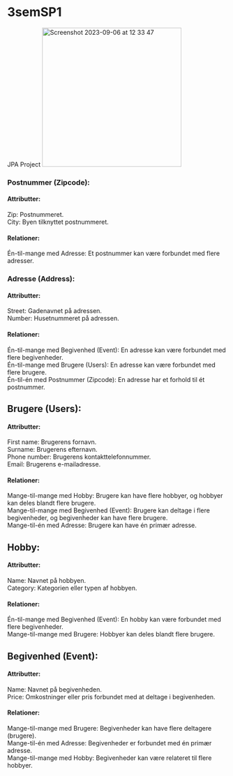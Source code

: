 # 3semSP1
JPA Project
<img width="319" alt="Screenshot 2023-09-06 at 12 33 47" src="https://github.com/snadering/3semSP1/assets/113049401/1da48cbe-78c3-492d-9df4-2a4f13433161">


<h3>Postnummer (Zipcode): </h3>

<h4>Attributter:</h4>
Zip: Postnummeret.</br>
City: Byen tilknyttet postnummeret.</br>
<h4>Relationer:</h4>
Én-til-mange med Adresse: Et postnummer kan være forbundet med flere adresser.</br>

<h3>Adresse (Address):</h3>

<h4>Attributter:</h4>
Street: Gadenavnet på adressen.</br>
Number: Husetnummeret på adressen.</br>
<h4>Relationer:</h4>
Én-til-mange med Begivenhed (Event): En adresse kan være forbundet med flere begivenheder.</br>
Én-til-mange med Brugere (Users): En adresse kan være forbundet med flere brugere.</br>
Én-til-én med Postnummer (Zipcode): En adresse har et forhold til ét postnummer.</br>

<h2>Brugere (Users):</h2>

<h4>Attributter:</h4>
First name: Brugerens fornavn.</br>
Surname: Brugerens efternavn.</br>
Phone number: Brugerens kontakttelefonnummer.</br>
Email: Brugerens e-mailadresse.</br>
<h4>Relationer:</h4>
Mange-til-mange med Hobby: Brugere kan have flere hobbyer, og hobbyer kan deles blandt flere brugere.</br>
Mange-til-mange med Begivenhed (Event): Brugere kan deltage i flere begivenheder, og begivenheder kan have flere brugere.</br>
Mange-til-én med Adresse: Brugere kan have én primær adresse.</br>

<h2>Hobby:</h2>

<h4>Attributter:</h4>
Name: Navnet på hobbyen.</br>
Category: Kategorien eller typen af hobbyen.</br>
<h4>Relationer:</h4>
Én-til-mange med Begivenhed (Event): En hobby kan være forbundet med flere begivenheder.</br>
Mange-til-mange med Brugere: Hobbyer kan deles blandt flere brugere.</br>

<h2>Begivenhed (Event):</h2>

<h4>Attributter:</h4>
Name: Navnet på begivenheden.</br>
Price: Omkostninger eller pris forbundet med at deltage i begivenheden.</br>
<h4>Relationer:</h4>
Mange-til-mange med Brugere: Begivenheder kan have flere deltagere (brugere).</br>
Mange-til-én med Adresse: Begivenheder er forbundet med én primær adresse.</br>
Mange-til-mange med Hobby: Begivenheder kan være relateret til flere hobbyer.</br>

